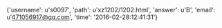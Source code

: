 {'username': u's0097', 'path': u'xz1202/1202.html', 'answer': u'B', 'email': u'471056917@qq.com', 'time': '2016-02-28:12:41:31'}